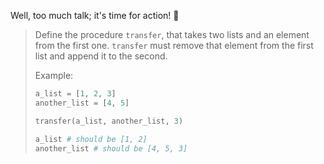 Well, too much talk; it's time for action! :movie_camera:

> Define the procedure `transfer`, that takes two lists and an element from the first one. `transfer` must remove that element from the first list and append it to the second.
>
> Example:
>
>```python
> a_list = [1, 2, 3]
> another_list = [4, 5]
>
> transfer(a_list, another_list, 3)
>
> a_list # should be [1, 2]
> another_list # should be [4, 5, 3]
>```

